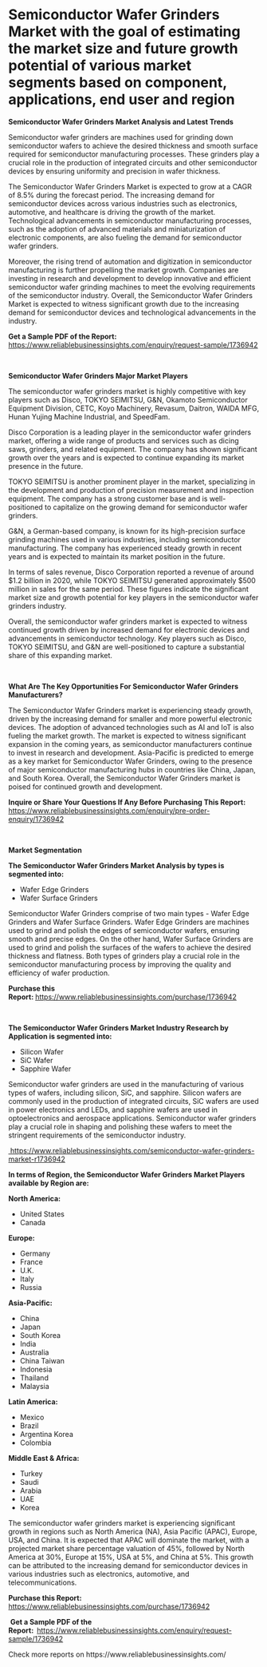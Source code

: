 <p><h1>Semiconductor Wafer Grinders Market with the goal of estimating the market size and future growth potential of various market segments based on component, applications, end user and region</h1></p><p><strong>Semiconductor Wafer Grinders Market Analysis and Latest Trends</strong></p>
<p><p>Semiconductor wafer grinders are machines used for grinding down semiconductor wafers to achieve the desired thickness and smooth surface required for semiconductor manufacturing processes. These grinders play a crucial role in the production of integrated circuits and other semiconductor devices by ensuring uniformity and precision in wafer thickness.</p><p>The Semiconductor Wafer Grinders Market is expected to grow at a CAGR of 8.5% during the forecast period. The increasing demand for semiconductor devices across various industries such as electronics, automotive, and healthcare is driving the growth of the market. Technological advancements in semiconductor manufacturing processes, such as the adoption of advanced materials and miniaturization of electronic components, are also fueling the demand for semiconductor wafer grinders.</p><p>Moreover, the rising trend of automation and digitization in semiconductor manufacturing is further propelling the market growth. Companies are investing in research and development to develop innovative and efficient semiconductor wafer grinding machines to meet the evolving requirements of the semiconductor industry. Overall, the Semiconductor Wafer Grinders Market is expected to witness significant growth due to the increasing demand for semiconductor devices and technological advancements in the industry.</p></p>
<p><strong>Get a Sample PDF of the Report:&nbsp;</strong> <a href="https://www.reliablebusinessinsights.com/enquiry/request-sample/1736942">https://www.reliablebusinessinsights.com/enquiry/request-sample/1736942</a></p>
<p>&nbsp;</p>
<p><strong>Semiconductor Wafer Grinders Major Market Players</strong></p>
<p><p>The semiconductor wafer grinders market is highly competitive with key players such as Disco, TOKYO SEIMITSU, G&N, Okamoto Semiconductor Equipment Division, CETC, Koyo Machinery, Revasum, Daitron, WAIDA MFG, Hunan Yujing Machine Industrial, and SpeedFam. </p><p>Disco Corporation is a leading player in the semiconductor wafer grinders market, offering a wide range of products and services such as dicing saws, grinders, and related equipment. The company has shown significant growth over the years and is expected to continue expanding its market presence in the future.</p><p>TOKYO SEIMITSU is another prominent player in the market, specializing in the development and production of precision measurement and inspection equipment. The company has a strong customer base and is well-positioned to capitalize on the growing demand for semiconductor wafer grinders.</p><p>G&N, a German-based company, is known for its high-precision surface grinding machines used in various industries, including semiconductor manufacturing. The company has experienced steady growth in recent years and is expected to maintain its market position in the future.</p><p>In terms of sales revenue, Disco Corporation reported a revenue of around $1.2 billion in 2020, while TOKYO SEIMITSU generated approximately $500 million in sales for the same period. These figures indicate the significant market size and growth potential for key players in the semiconductor wafer grinders industry.</p><p>Overall, the semiconductor wafer grinders market is expected to witness continued growth driven by increased demand for electronic devices and advancements in semiconductor technology. Key players such as Disco, TOKYO SEIMITSU, and G&N are well-positioned to capture a substantial share of this expanding market.</p></p>
<p>&nbsp;</p>
<p><strong>What Are The Key Opportunities For Semiconductor Wafer Grinders Manufacturers?</strong></p>
<p><p>The Semiconductor Wafer Grinders market is experiencing steady growth, driven by the increasing demand for smaller and more powerful electronic devices. The adoption of advanced technologies such as AI and IoT is also fueling the market growth. The market is expected to witness significant expansion in the coming years, as semiconductor manufacturers continue to invest in research and development. Asia-Pacific is predicted to emerge as a key market for Semiconductor Wafer Grinders, owing to the presence of major semiconductor manufacturing hubs in countries like China, Japan, and South Korea. Overall, the Semiconductor Wafer Grinders market is poised for continued growth and development.</p></p>
<p><strong>Inquire or Share Your Questions If Any Before Purchasing This Report:</strong> <a href="https://www.reliablebusinessinsights.com/enquiry/pre-order-enquiry/1736942">https://www.reliablebusinessinsights.com/enquiry/pre-order-enquiry/1736942</a></p>
<p>&nbsp;</p>
<p><strong>Market Segmentation</strong></p>
<p><strong>The Semiconductor Wafer Grinders Market Analysis by types is segmented into:</strong></p>
<p><ul><li>Wafer Edge Grinders</li><li>Wafer Surface Grinders</li></ul></p>
<p><p>Semiconductor Wafer Grinders comprise of two main types - Wafer Edge Grinders and Wafer Surface Grinders. Wafer Edge Grinders are machines used to grind and polish the edges of semiconductor wafers, ensuring smooth and precise edges. On the other hand, Wafer Surface Grinders are used to grind and polish the surfaces of the wafers to achieve the desired thickness and flatness. Both types of grinders play a crucial role in the semiconductor manufacturing process by improving the quality and efficiency of wafer production.</p></p>
<p><strong>Purchase this Report:&nbsp;</strong><a href="https://www.reliablebusinessinsights.com/purchase/1736942">https://www.reliablebusinessinsights.com/purchase/1736942</a></p>
<p>&nbsp;</p>
<p><strong>The Semiconductor Wafer Grinders Market Industry Research by Application is segmented into:</strong></p>
<p><ul><li>Silicon Wafer</li><li>SiC Wafer</li><li>Sapphire Wafer</li></ul></p>
<p><p>Semiconductor wafer grinders are used in the manufacturing of various types of wafers, including silicon, SiC, and sapphire. Silicon wafers are commonly used in the production of integrated circuits, SiC wafers are used in power electronics and LEDs, and sapphire wafers are used in optoelectronics and aerospace applications. Semiconductor wafer grinders play a crucial role in shaping and polishing these wafers to meet the stringent requirements of the semiconductor industry.</p></p>
<p><a href="https://www.reliablebusinessinsights.com/semiconductor-wafer-grinders-market-r1736942">&nbsp;https://www.reliablebusinessinsights.com/semiconductor-wafer-grinders-market-r1736942</a></p>
<p><strong>In terms of Region, the Semiconductor Wafer Grinders Market Players available by Region are:</strong></p>
<p>
    <p> <strong> North America: </strong>
        <ul>
            <li>United States</li>
            <li>Canada</li>
        </ul>
        </p> 
    <p> <strong> Europe: </strong>
        <ul>
            <li>Germany</li>
            <li>France</li>
            <li>U.K.</li>
            <li>Italy</li>
            <li>Russia</li>
        </ul>
        </p> 
    <p> <strong> Asia-Pacific: </strong>
        <ul>
            <li>China</li>
            <li>Japan</li>
            <li>South Korea</li>
            <li>India</li>
            <li>Australia</li>
            <li>China Taiwan</li>
            <li>Indonesia</li>
            <li>Thailand</li>
            <li>Malaysia</li>
        </ul>
        </p> 
    <p> <strong> Latin America: </strong>
        <ul>
            <li>Mexico</li>
            <li>Brazil</li>
            <li>Argentina Korea</li>
            <li>Colombia</li>
        </ul>
        </p> 
    <p> <strong> Middle East & Africa: </strong>
        <ul>
            <li>Turkey</li>
            <li>Saudi</li>
            <li>Arabia</li>
            <li>UAE</li>
            <li>Korea</li>
        </ul>
    </p>
    </p>
<p><p>The semiconductor wafer grinders market is experiencing significant growth in regions such as North America (NA), Asia Pacific (APAC), Europe, USA, and China. It is expected that APAC will dominate the market, with a projected market share percentage valuation of 45%, followed by North America at 30%, Europe at 15%, USA at 5%, and China at 5%. This growth can be attributed to the increasing demand for semiconductor devices in various industries such as electronics, automotive, and telecommunications.</p></p>
<p><strong>Purchase this Report: </strong><a href="https://www.reliablebusinessinsights.com/purchase/1736942">https://www.reliablebusinessinsights.com/purchase/1736942</a></p>
<p>&nbsp;<strong>Get a Sample PDF of the Report:&nbsp;&nbsp;</strong><a href="https://www.reliablebusinessinsights.com/enquiry/request-sample/1736942">https://www.reliablebusinessinsights.com/enquiry/request-sample/1736942</a></p>
<p><strong></strong></p>
<p>Check more reports on https://www.reliablebusinessinsights.com/</p>
